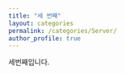 ```yaml
---
title: "세 번째"
layout: categories
permalink: /categories/Server/
author_profile: true
---
```

세번째입니다.
